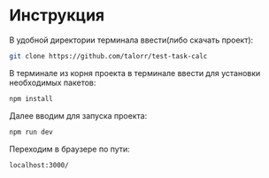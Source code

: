 # Инструкция

В удобной директории терминала ввести(либо скачать проект):

```bash
git clone https://github.com/talorr/test-task-calc
```

В терминале из корня проекта в терминале ввести для установки необходимых пакетов:

```bash
npm install
```


Далее вводим для запуска проекта:

```bash
npm run dev
```


Переходим в браузере по пути:

```bash
localhost:3000/
```
